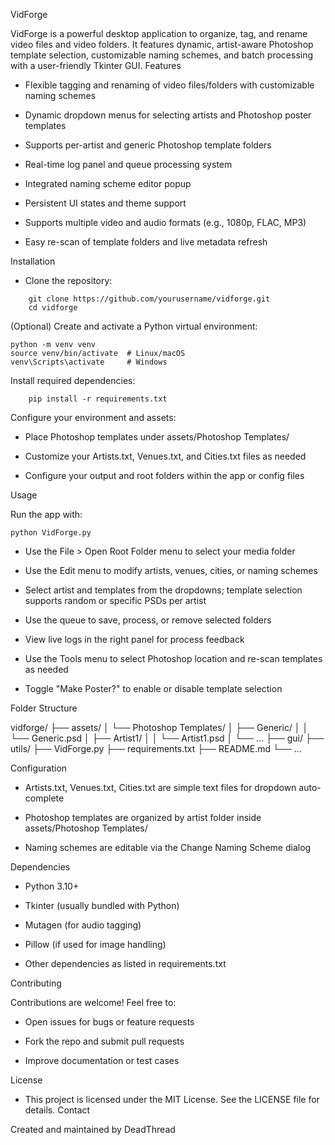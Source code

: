 VidForge

VidForge is a powerful desktop application to organize, tag, and rename video files and video folders. It features dynamic, artist-aware Photoshop template selection, customizable naming schemes, and batch processing with a user-friendly Tkinter GUI.
Features

- Flexible tagging and renaming of video files/folders with customizable naming schemes

- Dynamic dropdown menus for selecting artists and Photoshop poster templates

- Supports per-artist and generic Photoshop template folders

- Real-time log panel and queue processing system

- Integrated naming scheme editor popup

- Persistent UI states and theme support

- Supports multiple video and audio formats (e.g., 1080p, FLAC, MP3)

- Easy re-scan of template folders and live metadata refresh

Installation

- Clone the repository:
```
    git clone https://github.com/yourusername/vidforge.git
    cd vidforge
```
(Optional) Create and activate a Python virtual environment:
```
python -m venv venv
source venv/bin/activate  # Linux/macOS
venv\Scripts\activate     # Windows
```
Install required dependencies:
```
    pip install -r requirements.txt
```
Configure your environment and assets:

- Place Photoshop templates under assets/Photoshop Templates/
  
- Customize your Artists.txt, Venues.txt, and Cities.txt files as needed
  
- Configure your output and root folders within the app or config files

Usage

Run the app with:
```
python VidForge.py
```
- Use the File > Open Root Folder menu to select your media folder

- Use the Edit menu to modify artists, venues, cities, or naming schemes

- Select artist and templates from the dropdowns; template selection supports random or specific PSDs per artist

- Use the queue to save, process, or remove selected folders

-  View live logs in the right panel for process feedback

- Use the Tools menu to select Photoshop location and re-scan templates as needed

- Toggle "Make Poster?" to enable or disable template selection

Folder Structure

vidforge/
├── assets/
│   └── Photoshop Templates/
│       ├── Generic/
│       │   └── Generic.psd
│       ├── Artist1/
│       │   └── Artist1.psd
│       └── ...
├── gui/
├── utils/
├── VidForge.py
├── requirements.txt
├── README.md
└── ...

Configuration

- Artists.txt, Venues.txt, Cities.txt are simple text files for dropdown auto-complete

- Photoshop templates are organized by artist folder inside assets/Photoshop Templates/

- Naming schemes are editable via the Change Naming Scheme dialog

Dependencies

- Python 3.10+

- Tkinter (usually bundled with Python)

- Mutagen (for audio tagging)

- Pillow (if used for image handling)

- Other dependencies as listed in requirements.txt

Contributing

Contributions are welcome! Feel free to:

- Open issues for bugs or feature requests

- Fork the repo and submit pull requests

- Improve documentation or test cases

License

- This project is licensed under the MIT License. See the LICENSE file for details.
Contact

Created and maintained by DeadThread
